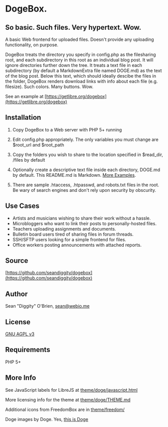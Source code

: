 DogeBox.
=======
So basic. Such files. Very hypertext. Wow.
-----------
A basic Web frontend for uploaded files.  Doesn't provide any uploading functionality, on purpose.

DogeBox treats the directory you specify in config.php as the filesharing root, and each subdirectory in this root as an individual blog post.  It will ignore directories further down the tree.  It treats a text file in each subdirectory (by default a MarkdownExtra file named DOGE.md) as the text of the blog post.  Below this text, which should ideally descibe the files in the folder, DogeBox renders download links with info about each file (e.g. filesize).  Such colors.  Many buttons.  Wow.

See an example at [https://getlibre.org/dogebox](https://getlibre.org/dogebox)

Installation
-----------
1. Copy DogeBox to a Web server with PHP 5+ running
2. Edit config.php appropriately.  The only variables you must change are $root_url and $root_path
3. Copy the folders you wish to share to the location specified in $read_dir, /files by default
4. Optionally create a descriptive text file inside each directory, DOGE.md by default.  This README.md is Markdown.  [More Examples](http://en.wikipedia.org/wiki/Markdown#Example).

5. There are sample .htaccess, .htpasswd, and robots.txt files in the root.  Be wary of search engines and don't rely upon security by obscurity.

Use Cases
-----------
* Artists and musicians wishing to share their work without a hassle.
* Microbloggers who want to link their posts to personally-hosted files.
* Teachers uploading assignments and documents.
* Bulletin board users tired of sharing files in forum threads.
* SSH/SFTP users looking for a simple frontend for files.
* Office workers posting announcements with attached reports.

Source
-----------
[https://github.com/seandiggity/dogebox](https://github.com/seandiggity/dogebox)

Author
-----------
Sean "Diggity" O'Brien, [sean@webio.me](mailto:sean@webio.me)

License
-----------
[GNU AGPL v3](https://www.gnu.org/licenses/agpl.html)

Requirements
-----------
PHP 5+

More Info
-----------
See JavaScript labels for LibreJS at [theme/doge/javascript.html](theme/javascript.html)

More licensing info for the theme at [theme/doge/THEME.md](theme/THEME.md)

Additional icons from FreedomBox are in [theme/freedom/](theme/freedom/THEME.md)

Doge images by Doge. Yes, [this is Doge](https://en.wikipedia.org/wiki/Doge_%28meme%29)

